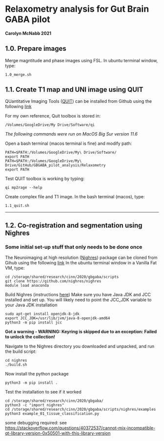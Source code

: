 # Relaxometry analysis for Gut Brain GABA pilot
#### Carolyn McNabb 2021

## 1.0. Prepare images
Merge magntitude and phase images using FSL. In ubuntu terminal window, type:
```
1.0_merge.sh
```

## 1.1. Create T1 map and UNI image using QUIT 

QUantitative Imaging Tools ([QUIT](https://quit.readthedocs.io/en/latest/index.html)) can be installed from Github using the following [link](http://github.com/spinicist/QUIT/releases)

For my own reference, Quit toolbox is stored in:
```
/Volumes/GoogleDrive/My Drive/Software/qi 
```
 *The following commands were run on MacOS Big Sur version 11.6*
 
Open a bash terminal (macos terminal is fine) and modify path:
```
PATH=$PATH:/Volumes/GoogleDrive/My\ Drive/Software/
export PATH
PATH=$PATH:/Volumes/GoogleDrive/My\ Drive/GitHub/GBGABA_pilot_analysis/Relaxometry
export PATH
```

Test QUIT toolbox is working by typing:
```
qi mp2rage --help
```

Create complex file and T1 image.
In the bash terminal (macos), type:
```
1.1_quit.sh
```

---
## 1.2. Co-registration and segmentation using Nighres 
### Some initial set-up stuff that only needs to be done once
The Neuroimaging at high resolution ([Nighres](https://nighres.readthedocs.io/en/latest/index.html)) package can be cloned from Gihub using the following [link](https://github.com/nighres/nighres)
In the ubuntu terminal window in a Vanilla Fat VM, type:
```
cd /storage/shared/research/cinn/2020/gbgaba/scripts
git clone https://github.com/nighres/nighres
module load anaconda
```

Build Nighres (instructions [here](https://nighres.readthedocs.io/en/latest/installation.html))
Make sure you have Java JDK and JCC installed and set up. You will likely need to point the JCC_JDK variable to your Java JDK installation
```
sudo apt-get install openjdk-8-jdk
export JCC_JDK=/usr/lib/jvm/java-8-openjdk-amd64
python3 -m pip install jcc
```
**Got a warning - WARNING: Keyring is skipped due to an exception: Failed to unlock the collection!**

Navigate to the Nighres directory you downloaded and unpacked, and run the build script:
```
cd nighres
./build.sh
```

Now install the python package
```
python3 -m pip install .
```

Test the installation to see if it worked
```
cd /storage/shared/research/cinn/2020/gbgaba/
python3 -c "import nighres"
cd /storage/shared/research/cinn/2020/gbgaba/scripts/nighres/examples
python3 example_01_tissue_classification.py
```

some debugging required: see https://stackoverflow.com/questions/40372537/cannot-mix-incompatible-qt-library-version-0x50501-with-this-library-version 